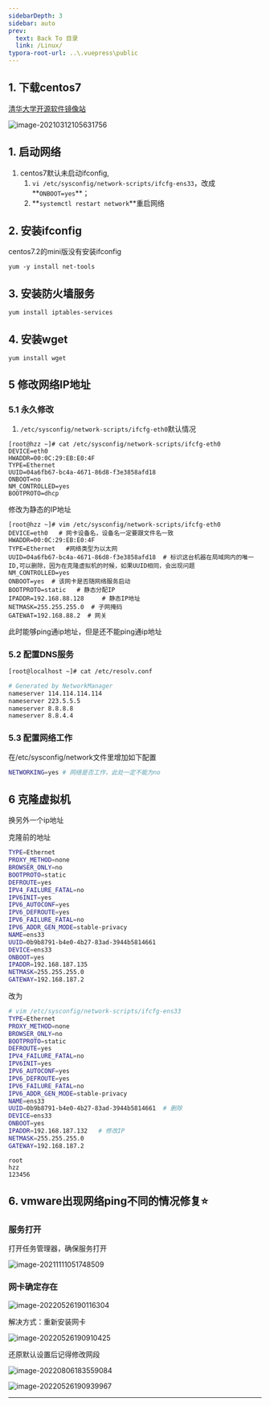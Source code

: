 ```yaml
---
sidebarDepth: 3
sidebar: auto
prev:
  text: Back To 目录
  link: /Linux/
typora-root-url: ..\.vuepress\public
---
```




## 1. 下载centos7

[清华大学开源软件镜像站](https://mirrors.tuna.tsinghua.edu.cn/centos/7.9.2009/isos/x86_64/)

![image-20210312105631756](/images/linux/image-20210312105631756.png)

## 1. 启动网络

1. centos7默认未启动ifconfig,
   1. `vi /etc/sysconfig/network-scripts/ifcfg-ens33`，改成**`ONBOOT=yes`**；
   2. **`systemctl restart network`**重启网络



## 2. 安装ifconfig

centos7.2的mini版没有安装ifconfig

```
yum -y install net-tools
```



## 3. 安装防火墙服务

```shell
yum install iptables-services
```

## 4. 安装wget

```shell
yum install wget
```



## 5 修改网络IP地址

### 5.1 永久修改

1. `/etc/sysconfig/network-scripts/ifcfg-eth0`默认情况

```shell
[root@hzz ~]# cat /etc/sysconfig/network-scripts/ifcfg-eth0 
DEVICE=eth0
HWADDR=00:0C:29:EB:E0:4F
TYPE=Ethernet
UUID=04a6fb67-bc4a-4671-86d8-f3e3858afd18
ONBOOT=no
NM_CONTROLLED=yes
BOOTPROTO=dhcp
```

修改为静态的IP地址

```shell
[root@hzz ~]# vim /etc/sysconfig/network-scripts/ifcfg-eth0   
DEVICE=eth0   # 网卡设备名，设备名一定要跟文件名一致
HWADDR=00:0C:29:EB:E0:4F
TYPE=Ethernet   #网络类型为以太网
UUID=04a6fb67-bc4a-4671-86d8-f3e3858afd18  # 标识这台机器在局域网内的唯一ID,可以删除，因为在克隆虚拟机的时候，如果UUID相同，会出现问题
NM_CONTROLLED=yes
ONBOOT=yes	# 该网卡是否随网络服务启动
BOOTPROTO=static   # 静态分配IP
IPADDR=192.168.88.128     # 静态IP地址
NETMASK=255.255.255.0  # 子网掩码
GATEWAT=192.168.88.2  # 网关
```



此时能够ping通ip地址，但是还不能ping通ip地址

### 5.2 配置DNS服务

```sh
[root@localhost ~]# cat /etc/resolv.conf

# Generated by NetworkManager
nameserver 114.114.114.114
nameserver 223.5.5.5
nameserver 8.8.8.8
nameserver 8.8.4.4

```

### 5.3 **配置网络工作**

在/etc/sysconfig/network文件里增加如下配置

```sh
NETWORKING=yes # 网络是否工作，此处一定不能为no
```



## 6 克隆虚拟机

换另外一个ip地址

克隆前的地址

```sh
TYPE=Ethernet
PROXY_METHOD=none
BROWSER_ONLY=no
BOOTPROTO=static
DEFROUTE=yes
IPV4_FAILURE_FATAL=no
IPV6INIT=yes
IPV6_AUTOCONF=yes
IPV6_DEFROUTE=yes
IPV6_FAILURE_FATAL=no
IPV6_ADDR_GEN_MODE=stable-privacy
NAME=ens33
UUID=0b9b8791-b4e0-4b27-83ad-3944b5814661
DEVICE=ens33
ONBOOT=yes
IPADDR=192.168.187.135
NETMASK=255.255.255.0
GATEWAY=192.168.187.2

```

改为

```sh
# vim /etc/sysconfig/network-scripts/ifcfg-ens33
TYPE=Ethernet
PROXY_METHOD=none
BROWSER_ONLY=no
BOOTPROTO=static
DEFROUTE=yes
IPV4_FAILURE_FATAL=no
IPV6INIT=yes
IPV6_AUTOCONF=yes
IPV6_DEFROUTE=yes
IPV6_FAILURE_FATAL=no
IPV6_ADDR_GEN_MODE=stable-privacy
NAME=ens33
UUID=0b9b8791-b4e0-4b27-83ad-3944b5814661  # 删除
DEVICE=ens33
ONBOOT=yes
IPADDR=192.168.187.132   # 修改IP
NETMASK=255.255.255.0
GATEWAY=192.168.187.2
```



```
root
hzz
123456
```

## 6. vmware出现网络ping不同的情况修复⭐

### 服务打开

打开任务管理器，确保服务打开

![image-20211111051748509](/images/linux/image-20211111051748509.png)

### 网卡确定存在

![image-20220526190116304](/images/linux/image-20220526190116304.png)

解决方式：重新安装网卡

![image-20220526190910425](/images/linux/image-20220526190910425.png)

还原默认设置后记得修改网段

![image-20220806183559084](/images/linux/image-20220806183559084.png)

![image-20220526190939967](/images/linux/image-20220526190939967.png)

-----------------

